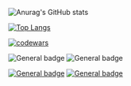 ![Anurag's GitHub stats](https://github-readme-stats.vercel.app/api?username=Vinchester&show_icons=true&theme=midnight-purple)

[![Top Langs](https://github-readme-stats.vercel.app/api/top-langs/?username=Vinchester&layout=compact)](https://github.com/Vinchester/github-readme-stats)

[![codewars](https://www.codewars.com/users/Vinchester/badges/large)](https://www.codewars.com/users/Vinchester)

 ![General badge](https://img.shields.io/badge/Windows-0078D6?style=for-the-badge&logo=windows&logoColor=whilte) ![General badge](https://img.shields.io/badge/Linux-FCC624?style=for-the-badge&logo=linux&logoColor=black)
 
 [![General badge](https://img.shields.io/badge/Gmail-D14836?style=for-the-badge&logo=gmail&logoColor=white)](mailto:kuznecovn7778@gmail.com) [![General badge](https://img.shields.io/badge/Telegram-2CA5E0?style=for-the-badge&logo=telegram&logoColor=white)](https://t.me/platzzeins)
